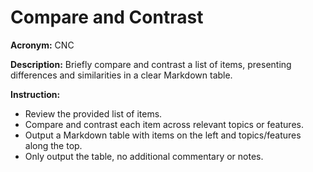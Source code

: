 # Compare and Contrast

**Acronym:** CNC

**Description:**
Briefly compare and contrast a list of items, presenting differences and similarities in a clear Markdown table.

**Instruction:**
- Review the provided list of items.
- Compare and contrast each item across relevant topics or features.
- Output a Markdown table with items on the left and topics/features along the top.
- Only output the table, no additional commentary or notes.
